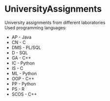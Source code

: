 # UniversityAssignments
University assignments from different laboratories  
Used programming languages:  
 - AP - Java  
 - CN - C  
 - DMS - PL/SQL  
 - D - SQL  
 - GA - C++  
 - IC - Python  
 - IS - C  
 - ML - Python  
 - OOP - C++  
 - PP - Python  
 - PS - R  
 - SCOS - C++
